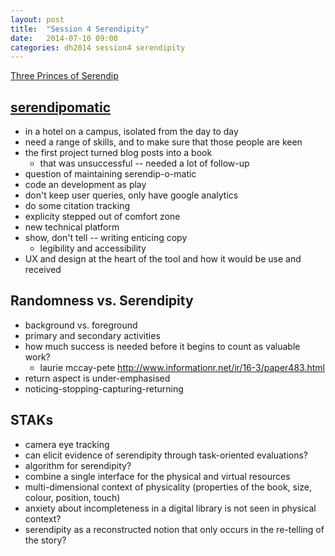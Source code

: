 ```yaml
---
layout: post
title:  "Session 4 Serendipity"
date:   2014-07-10 09:00
categories: dh2014 session4 serendipity
---
```


[Three Princes of Serendip](http://en.wikipedia.org/wiki/The_Three_Princes_of_Serendip)

## [serendipomatic](http://serendipomatic.org/)

* in a hotel on a campus, isolated from the day to day
* need a range of skills, and to make sure that those people are keen
* the first project turned blog posts into a book
    * that was unsuccessful -- needed a lot of follow-up
* question of maintaining serendip-o-matic
* code an development as play
* don't keep user queries, only have google analytics
* do some citation tracking
* explicity stepped out of comfort zone
* new technical platform
* show, don't tell -- writing enticing copy
    * legibility and accessibility
* UX and design at the heart of the tool and how it would be use and received

## Randomness vs. Serendipity
* background vs. foreground 
* primary and secondary activities
* how much success is needed before it begins to count as valuable work?
    * laurie mccay-pete http://www.informationr.net/ir/16-3/paper483.html
* return aspect is under-emphasised
* noticing-stopping-capturing-returning

## STAKs
* camera eye tracking
* can elicit evidence of serendipity through task-oriented evaluations?
* algorithm for serendipity?
* combine a single interface for the physical and virtual resources
* multi-dimensional context of physicality (properties of the book, size, colour, position, touch)
* anxiety about incompleteness in a digital library is not seen in physical context?
* serendipity as a reconstructed notion that only occurs in the re-telling of the story?

